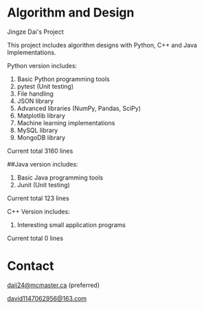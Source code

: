 # Algorithm and Design
Jingze Dai's Project

This project includes algorithm designs with Python, C++ and Java Implementations.

Python version includes:

1. Basic Python programming tools
2. pytest (Unit testing)
3. File handling
4. JSON library
5. Advanced libraries (NumPy, Pandas, SciPy)
6. Matplotlib library
7. Machine learning implementations
8. MySQL library
9. MongoDB library

Current total 3160 lines

##Java version includes:

1. Basic Java programming tools
2. Junit (Unit testing)

Current total 123 lines

C++ Version includes:
1. Interesting small application programs

Current total 0 lines

# Contact
daij24@mcmaster.ca
(preferred)

david1147062956@163.com
